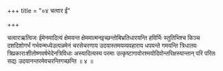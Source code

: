+++
title = "०४ चत्वार ईं"

+++

चत्वारऋत्विजः ईमेनमादित्यं क्षेमयन्त क्षेममात्मनइच्छन्तोबिभ्रतिधारयन्ति हविर्भिः स्तुतिभिश्च किञ्च दशदिशोगर्भं गर्भवन्मध्येउत्पन्नमेनं चरसेचरणाय उदयास्तमयव्यवहाराय धपयन्ते गमयन्ति त्रिधातवः त्रिप्रकाराःशीतोष्णवर्षभेदेनत्रिविधाः अस्यादित्यस्य परमाः उत्कृष्टागावोरश्मयोदिवोन्तरिक्षस्यान्तान् परि परितः सद्यः उदयानन्तरमेवचरन्तिगच्छन्ति ॥ ४ ॥